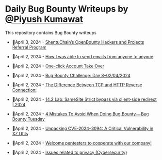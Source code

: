 # Daily Bug Bounty Writeups by [@Piyush Kumawat](https://twitter.com/piyush_supiy) 
This repository contains Bug Bounty writeups

<!-- BLOG-POST-LIST:START -->
 - 💯April 3, 2024 - [ShentuChain’s OpenBounty Hackers and Projects Referral Program](https://shentuchain.medium.com/shentuchains-openbounty-hackers-and-projects-referral-program-29b4b73c20c0?source=rss------bug_bounty-5) 

 - 💯April 2, 2024 - [How I was able to send emails from anyone to anyone](https://medium.com/@zeesek/how-i-was-able-to-send-emails-from-anyone-to-anyone-a44c57fd015b?source=rss------bug_bounty-5) 

 - 💯April 2, 2024 - [One-click Account Take Over](https://dynnyd20.medium.com/one-click-account-take-over-e500929656ea?source=rss------bug_bounty-5) 

 - 💯April 2, 2024 - [Bug Bounty Challenge: Day 8–02/04/2024](https://wallotry.medium.com/bug-bounty-challenge-day-8-02-04-2024-604382e079ac?source=rss------bug_bounty-5) 

 - 💯April 2, 2024 - [The Difference Between TCP and HTTP Reverse Connection:](https://medium.com/@Hackerinja/the-difference-between-tcp-and-http-reverse-connection-bf13ccd16941?source=rss------bug_bounty-5) 

 - 💯April 2, 2024 - [14.2 Lab: SameSite Strict bypass via client-side redirect | 2024](https://cyberw1ng.medium.com/14-2-lab-samesite-strict-bypass-via-client-side-redirect-2024-2a5e9b68fc1e?source=rss------bug_bounty-5) 

 - 💯April 2, 2024 - [4 Mistakes To Avoid When Doing Bug Bounty — Bug Bounty Tuesday](https://medium.com/@kerstan/4-mistakes-to-avoid-when-doing-bug-bounty-bug-bounty-tuesday-fd0df75ca05d?source=rss------bug_bounty-5) 

 - 💯April 2, 2024 - [Unpacking CVE-2024–3094: A Critical Vulnerability in XZ Utils](https://infosecwriteups.com/unpacking-cve-2024-3094-a-critical-vulnerability-in-xz-utils-c6a8207d7b54?source=rss------bug_bounty-5) 

 - 💯April 2, 2024 - [Welcome pentesters to cooperate with our company!](https://medium.com/@alfabit_group/welcome-pentesters-to-cooperate-with-our-company-9cdf42f233bb?source=rss------bug_bounty-5) 

 - 💯April 2, 2024 - [Issues related to privacy &lpar;Cybersecurity&rpar;](https://medium.com/@paritoshblogs/issues-related-to-privacy-cybersecurity-99368bf0bc10?source=rss------bug_bounty-5) 
<!-- BLOG-POST-LIST:END -->
